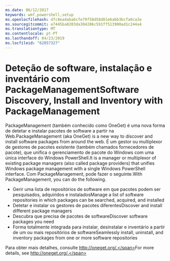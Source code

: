 ```yaml
---
ms.date: 06/12/2017
keywords: wmf,powershell,setup
ms.openlocfilehash: dfc8ea4aba6cfe79f58d58d81e6abb3bcfa0ca3e
ms.sourcegitcommit: e7445ba8203da304286c591ff513900ad1c244a4
ms.translationtype: MT
ms.contentlocale: pt-PT
ms.lasthandoff: 04/23/2019
ms.locfileid: "62057327"
---
```

# <a name="software-discovery-install-and-inventory-with-packagemanagement"></a><span data-ttu-id="49d9e-102">Deteção de software, instalação e inventário com PackageManagement</span><span class="sxs-lookup"><span data-stu-id="49d9e-102">Software Discovery, Install and Inventory with PackageManagement</span></span>

<span data-ttu-id="49d9e-103">PackageManagement (também conhecido como OneGet) é uma nova forma de detetar e instalar pacotes de software a partir na Web.</span><span class="sxs-lookup"><span data-stu-id="49d9e-103">PackageManagement (aka OneGet) is a new way to discover and install software packages from around the web.</span></span> <span data-ttu-id="49d9e-104">É um gestor ou multiplexor de gestores de pacotes existente (também chamados fornecedores de pacote), que unifica o gerenciamento de pacote do Windows com uma única interface do Windows PowerShell.</span><span class="sxs-lookup"><span data-stu-id="49d9e-104">It is a manager or multiplexor of existing package managers (also called package providers) that unifies Windows package management with a single Windows PowerShell interface.</span></span> <span data-ttu-id="49d9e-105">Com PackageManagement, pode fazer o seguinte.</span><span class="sxs-lookup"><span data-stu-id="49d9e-105">With PackageManagement, you can do the following.</span></span>

-   <span data-ttu-id="49d9e-106">Gerir uma lista de repositórios de software em que pacotes podem ser pesquisados, adquiridos e instalados</span><span class="sxs-lookup"><span data-stu-id="49d9e-106">Manage a list of software repositories in which packages can be searched, acquired, and installed</span></span>
-   <span data-ttu-id="49d9e-107">Detetar e instalar os gestores de pacotes diferentes</span><span class="sxs-lookup"><span data-stu-id="49d9e-107">Discover and install different package managers</span></span>
-   <span data-ttu-id="49d9e-108">Descubra que precisa de pacotes de software</span><span class="sxs-lookup"><span data-stu-id="49d9e-108">Discover software packages you need</span></span>
-   <span data-ttu-id="49d9e-109">Forma totalmente integrada para instalar, desinstalar e inventário a partir de um ou mais repositórios de software</span><span class="sxs-lookup"><span data-stu-id="49d9e-109">Seamlessly install, uninstall, and inventory packages from one or more software repositories</span></span>

<span data-ttu-id="49d9e-110">Para obter mais detalhes, consulte http://oneget.org/.</span><span class="sxs-lookup"><span data-stu-id="49d9e-110">For more details, see http://oneget.org/.</span></span>
